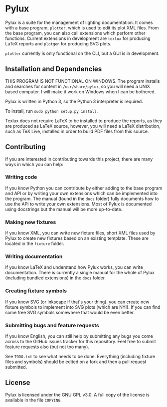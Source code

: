 # Pylux

Pylux is a suite for the management of lighting documentation. It comes with 
a base program, ``plotter``, which is used to edit its plot XML files. From 
the base program, you can also call extensions which perform other functions.
Current extensions in development are ``texlux`` for producing LaTeX reports 
and ``plotgen`` for producing SVG plots.

``plotter`` currently is only functional on the CLI, but a GUI is in 
development.

## Installation and Dependencies

THIS PROGRAM IS NOT FUNCTIONAL ON WINDOWS. The program installs and searches 
for content in ``/usr/share/pylux``, so you will need a UNIX based computer. 
I will make it work on Windows when I can be bothered.

Pylux is written in Python 3, so the Python 3 interpreter is required.

To install, run ``sudo python setup.py install``.

Texlux does not require LaTeX to be installed to produce the reports, as they 
are produced as LaTeX source, however, you will need a LaTeX distribution, such 
as TeX Live, installed in order to build PDF files from this source.

## Contributing
If you are interested in contributing towards this project, there are many ways 
in which you can help:

### Writing code
If you know Python you can contribute by either adding to the base program and 
API or by writing your own extensions which can be implemented into the 
program. The manual (found in the ``docs`` folder) fully documents how to use 
the API to write your own extensions. Most of Pylux is documented using 
docstrings but the manual will be more up-to-date.

### Making new fixtures
If you know XML, you can write new fixture files, short XML files used by 
Pylux to create new fixtures based on an existing template. These are located 
in the ``fixture`` folder.

### Writing documentation
If you know LaTeX and understand how Pylux works, you can write documentation. 
There is currently a single manual for the whole of Pylux (including bundled 
extensions) in the ``docs`` folder.

### Creating fixture symbols
If you know SVG (or Inkscape if that's your thing), you can create new 
fixture symbols to implement into SVG plots (which are NYI). If you can find 
some free SVG symbols somewhere that would be even better.

### Submitting bugs and feature requests
If you know English, you can still help by submitting any bugs you come 
across to the GitHub issues tracker for this repository. Feel free to submit 
feature requests also (but not too many).

See ``TODO.txt`` to see what needs to be done.
Everything (including fixture files and symbols) should be edited on a fork 
and then a pull request submitted.

## License

Pylux is licensed under the GNU GPL v3.0. A full copy of the license is 
available in the file ``COPYING``.
